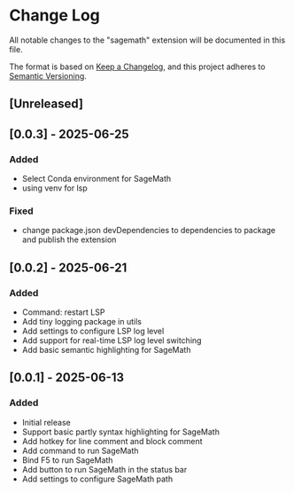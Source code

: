 # Change Log

All notable changes to the "sagemath" extension will be documented in this file.

The format is based on [Keep a Changelog](https://keepachangelog.com/en/1.1.0/),
and this project adheres to [Semantic Versioning](https://semver.org/spec/v2.0.0.html).

## [Unreleased]

## [0.0.3] - 2025-06-25

### Added

-   Select Conda environment for SageMath
-   using venv for lsp

### Fixed

-   change package.json devDependencies to dependencies to package and publish the extension

## [0.0.2] - 2025-06-21

### Added

-   Command: restart LSP
-   Add tiny logging package in utils
-   Add settings to configure LSP log level
-   Add support for real-time LSP log level switching
-   Add basic semantic highlighting for SageMath

## [0.0.1] - 2025-06-13

### Added

-   Initial release
-   Support basic partly syntax highlighting for SageMath
-   Add hotkey for line comment and block comment
-   Add command to run SageMath
-   Bind F5 to run SageMath
-   Add button to run SageMath in the status bar
-   Add settings to configure SageMath path
